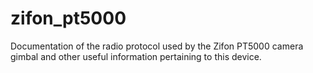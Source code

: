 # zifon_pt5000
Documentation of the radio protocol used by the Zifon PT5000 camera gimbal and other useful information pertaining to this device.
